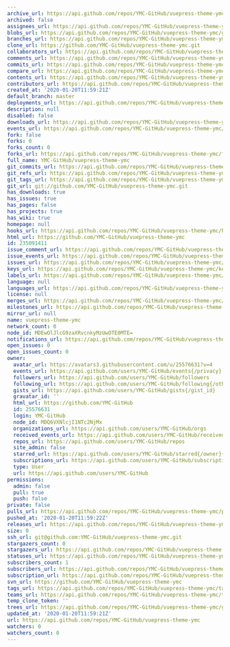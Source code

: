 ```yaml
---
archive_url: https://api.github.com/repos/YMC-GitHub/vuepress-theme-ymc/{archive_format}{/ref}
archived: false
assignees_url: https://api.github.com/repos/YMC-GitHub/vuepress-theme-ymc/assignees{/user}
blobs_url: https://api.github.com/repos/YMC-GitHub/vuepress-theme-ymc/git/blobs{/sha}
branches_url: https://api.github.com/repos/YMC-GitHub/vuepress-theme-ymc/branches{/branch}
clone_url: https://github.com/YMC-GitHub/vuepress-theme-ymc.git
collaborators_url: https://api.github.com/repos/YMC-GitHub/vuepress-theme-ymc/collaborators{/collaborator}
comments_url: https://api.github.com/repos/YMC-GitHub/vuepress-theme-ymc/comments{/number}
commits_url: https://api.github.com/repos/YMC-GitHub/vuepress-theme-ymc/commits{/sha}
compare_url: https://api.github.com/repos/YMC-GitHub/vuepress-theme-ymc/compare/{base}...{head}
contents_url: https://api.github.com/repos/YMC-GitHub/vuepress-theme-ymc/contents/{+path}
contributors_url: https://api.github.com/repos/YMC-GitHub/vuepress-theme-ymc/contributors
created_at: '2020-01-20T11:59:21Z'
default_branch: master
deployments_url: https://api.github.com/repos/YMC-GitHub/vuepress-theme-ymc/deployments
description: null
disabled: false
downloads_url: https://api.github.com/repos/YMC-GitHub/vuepress-theme-ymc/downloads
events_url: https://api.github.com/repos/YMC-GitHub/vuepress-theme-ymc/events
fork: false
forks: 0
forks_count: 0
forks_url: https://api.github.com/repos/YMC-GitHub/vuepress-theme-ymc/forks
full_name: YMC-GitHub/vuepress-theme-ymc
git_commits_url: https://api.github.com/repos/YMC-GitHub/vuepress-theme-ymc/git/commits{/sha}
git_refs_url: https://api.github.com/repos/YMC-GitHub/vuepress-theme-ymc/git/refs{/sha}
git_tags_url: https://api.github.com/repos/YMC-GitHub/vuepress-theme-ymc/git/tags{/sha}
git_url: git://github.com/YMC-GitHub/vuepress-theme-ymc.git
has_downloads: true
has_issues: true
has_pages: false
has_projects: true
has_wiki: true
homepage: null
hooks_url: https://api.github.com/repos/YMC-GitHub/vuepress-theme-ymc/hooks
html_url: https://github.com/YMC-GitHub/vuepress-theme-ymc
id: 235091411
issue_comment_url: https://api.github.com/repos/YMC-GitHub/vuepress-theme-ymc/issues/comments{/number}
issue_events_url: https://api.github.com/repos/YMC-GitHub/vuepress-theme-ymc/issues/events{/number}
issues_url: https://api.github.com/repos/YMC-GitHub/vuepress-theme-ymc/issues{/number}
keys_url: https://api.github.com/repos/YMC-GitHub/vuepress-theme-ymc/keys{/key_id}
labels_url: https://api.github.com/repos/YMC-GitHub/vuepress-theme-ymc/labels{/name}
language: null
languages_url: https://api.github.com/repos/YMC-GitHub/vuepress-theme-ymc/languages
license: null
merges_url: https://api.github.com/repos/YMC-GitHub/vuepress-theme-ymc/merges
milestones_url: https://api.github.com/repos/YMC-GitHub/vuepress-theme-ymc/milestones{/number}
mirror_url: null
name: vuepress-theme-ymc
network_count: 0
node_id: MDEwOlJlcG9zaXRvcnkyMzUwOTE0MTE=
notifications_url: https://api.github.com/repos/YMC-GitHub/vuepress-theme-ymc/notifications{?since,all,participating}
open_issues: 0
open_issues_count: 0
owner:
  avatar_url: https://avatars3.githubusercontent.com/u/25576631?v=4
  events_url: https://api.github.com/users/YMC-GitHub/events{/privacy}
  followers_url: https://api.github.com/users/YMC-GitHub/followers
  following_url: https://api.github.com/users/YMC-GitHub/following{/other_user}
  gists_url: https://api.github.com/users/YMC-GitHub/gists{/gist_id}
  gravatar_id: ''
  html_url: https://github.com/YMC-GitHub
  id: 25576631
  login: YMC-GitHub
  node_id: MDQ6VXNlcjI1NTc2NjMx
  organizations_url: https://api.github.com/users/YMC-GitHub/orgs
  received_events_url: https://api.github.com/users/YMC-GitHub/received_events
  repos_url: https://api.github.com/users/YMC-GitHub/repos
  site_admin: false
  starred_url: https://api.github.com/users/YMC-GitHub/starred{/owner}{/repo}
  subscriptions_url: https://api.github.com/users/YMC-GitHub/subscriptions
  type: User
  url: https://api.github.com/users/YMC-GitHub
permissions:
  admin: false
  pull: true
  push: false
private: false
pulls_url: https://api.github.com/repos/YMC-GitHub/vuepress-theme-ymc/pulls{/number}
pushed_at: '2020-01-20T11:59:22Z'
releases_url: https://api.github.com/repos/YMC-GitHub/vuepress-theme-ymc/releases{/id}
size: 0
ssh_url: git@github.com:YMC-GitHub/vuepress-theme-ymc.git
stargazers_count: 0
stargazers_url: https://api.github.com/repos/YMC-GitHub/vuepress-theme-ymc/stargazers
statuses_url: https://api.github.com/repos/YMC-GitHub/vuepress-theme-ymc/statuses/{sha}
subscribers_count: 1
subscribers_url: https://api.github.com/repos/YMC-GitHub/vuepress-theme-ymc/subscribers
subscription_url: https://api.github.com/repos/YMC-GitHub/vuepress-theme-ymc/subscription
svn_url: https://github.com/YMC-GitHub/vuepress-theme-ymc
tags_url: https://api.github.com/repos/YMC-GitHub/vuepress-theme-ymc/tags
teams_url: https://api.github.com/repos/YMC-GitHub/vuepress-theme-ymc/teams
temp_clone_token: ''
trees_url: https://api.github.com/repos/YMC-GitHub/vuepress-theme-ymc/git/trees{/sha}
updated_at: '2020-01-20T11:59:21Z'
url: https://api.github.com/repos/YMC-GitHub/vuepress-theme-ymc
watchers: 0
watchers_count: 0
---
```


